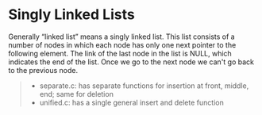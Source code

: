 # Singly Linked Lists

Generally “linked list” means a singly linked list. This list consists of a number of nodes in which each node has only one next pointer to the following element. The link of the last node in the list is NULL, which indicates the end of the list. Once we go to the next node we can't go back to the previous node.

> - separate.c: has separate functions for insertion at front, middle, end; same for deletion
> - unified.c: has a single general insert and delete function

